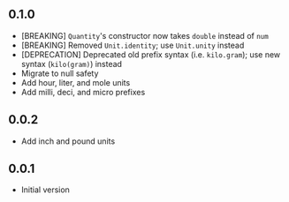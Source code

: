 ## 0.1.0

- [BREAKING] `Quantity`'s constructor now takes `double` instead of `num`
- [BREAKING] Removed `Unit.identity`; use `Unit.unity` instead
- [DEPRECATION] Deprecated old prefix syntax (i.e. `kilo.gram`); use
  new syntax (`kilo(gram)`) instead
- Migrate to null safety
- Add hour, liter, and mole units
- Add milli, deci, and micro prefixes

## 0.0.2

- Add inch and pound units

## 0.0.1

- Initial version
